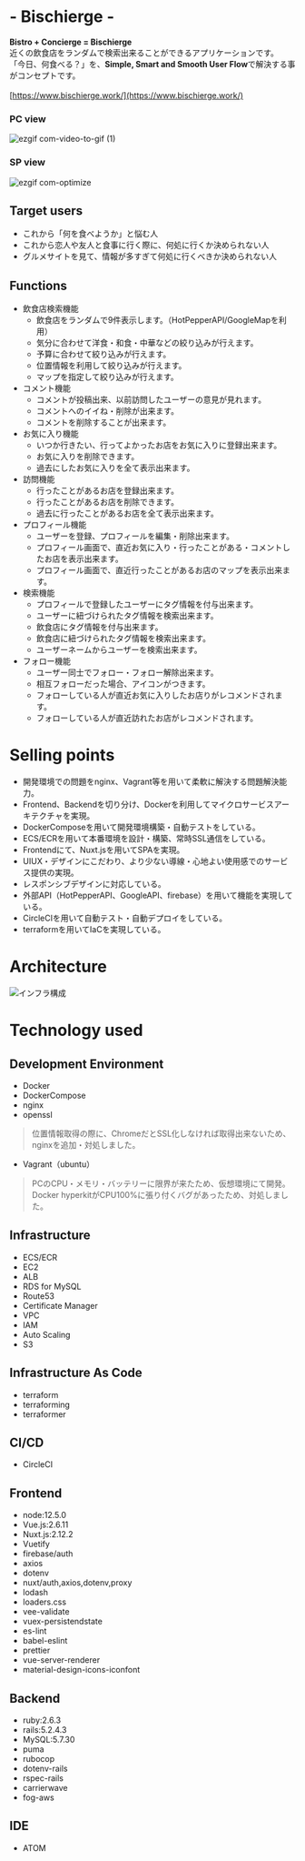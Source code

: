 # - Bischierge -

**Bistro + Concierge = Bischierge** <br>
近くの飲食店をランダムで検索出来ることができるアプリケーションです。<br>
「今日、何食べる？」を、**Simple, Smart and Smooth User Flow**で解決する事がコンセプトです。<br><br>
[https://www.bischierge.work/](https://www.bischierge.work/)

### PC view
![ezgif com-video-to-gif (1)](https://user-images.githubusercontent.com/35006561/90373338-bc843880-e0ac-11ea-8155-eeb02abae118.gif)

### SP view
![ezgif com-optimize](https://user-images.githubusercontent.com/35006561/90375215-9c09ad80-e0af-11ea-97c6-a74e5661bfd2.gif)

## Target users
- これから「何を食べようか」と悩む人
- これから恋人や友人と食事に行く際に、何処に行くか決められない人
- グルメサイトを見て、情報が多すぎて何処に行くべきか決められない人

## Functions
- 飲食店検索機能
  - 飲食店をランダムで9件表示します。（HotPepperAPI/GoogleMapを利用）
  - 気分に合わせて洋食・和食・中華などの絞り込みが行えます。
  - 予算に合わせて絞り込みが行えます。
  - 位置情報を利用して絞り込みが行えます。
  - マップを指定して絞り込みが行えます。
- コメント機能
  - コメントが投稿出来、以前訪問したユーザーの意見が見れます。
  - コメントへのイイね・削除が出来ます。
  - コメントを削除することが出来ます。
- お気に入り機能
  - いつか行きたい、行ってよかったお店をお気に入りに登録出来ます。 
  - お気に入りを削除できます。
  - 過去にしたお気に入りを全て表示出来ます。
- 訪問機能
  - 行ったことがあるお店を登録出来ます。 
  - 行ったことがあるお店を削除できます。
  - 過去に行ったことがあるお店を全て表示出来ます。
- プロフィール機能
  - ユーザーを登録、プロフィールを編集・削除出来ます。
  - プロフィール画面で、直近お気に入り・行ったことがある・コメントしたお店を表示出来ます。
  - プロフィール画面で、直近行ったことがあるお店のマップを表示出来ます。
- 検索機能
  - プロフィールで登録したユーザーにタグ情報を付与出来ます。
  - ユーザーに紐づけられたタグ情報を検索出来ます。
  - 飲食店にタグ情報を付与出来ます。
  - 飲食店に紐づけられたタグ情報を検索出来ます。
  - ユーザーネームからユーザーを検索出来ます。
- フォロー機能
  - ユーザー同士でフォロー・フォロー解除出来ます。
  - 相互フォローだった場合、アイコンがつきます。
  - フォローしている人が直近お気に入りしたお店りがレコメンドされます。
  - フォローしている人が直近訪れたお店がレコメンドされます。
 

# Selling points

- 開発環境での問題をnginx、Vagrant等を用いて柔軟に解決する問題解決能力。
- Frontend、Backendを切り分け、Dockerを利用してマイクロサービスアーキテクチャを実現。
- DockerComposeを用いて開発環境構築・自動テストをしている。
- ECS/ECRを用いて本番環境を設計・構築、常時SSL通信をしている。
- Frontendにて、Nuxt.jsを用いてSPAを実現。
- UIUX・デザインにこだわり、より少ない導線・心地よい使用感でのサービス提供の実現。
- レスポンシブデザインに対応している。
- 外部API（HotPepperAPI、GoogleAPI、firebase）を用いて機能を実現している。
- CircleCIを用いて自動テスト・自動デプロイをしている。
- terraformを用いてIaCを実現している。

# Architecture
![インフラ構成](https://user-images.githubusercontent.com/35006561/90375824-703af780-e0b0-11ea-8d43-7edfb322e6c1.png)

# Technology used
## Development Environment
- Docker
- DockerCompose
- nginx
- openssl <br>
> 位置情報取得の際に、ChromeだとSSL化しなければ取得出来ないため、nginxを追加・対処しました。
- Vagrant（ubuntu） <br>
> PCのCPU・メモリ・バッテリーに限界が来たため、仮想環境にて開発。 <br>
> Docker hyperkitがCPU100%に張り付くバグがあったため、対処しました。


## Infrastructure
- ECS/ECR
- EC2
- ALB
- RDS for MySQL
- Route53
- Certificate Manager
- VPC
- IAM
- Auto Scaling
- S3

## Infrastructure As Code
- terraform
- terraforming
- terraformer

## CI/CD
- CircleCI

## Frontend
- node:12.5.0
- Vue.js:2.6.11
- Nuxt.js:2.12.2
- Vuetify
- firebase/auth
- axios
- dotenv
- nuxt/auth,axios,dotenv,proxy
- lodash
- loaders.css
- vee-validate
- vuex-persistendstate
- es-lint
- babel-eslint
- prettier
- vue-server-renderer
- material-design-icons-iconfont

## Backend
- ruby:2.6.3
- rails:5.2.4.3
- MySQL:5.7.30
- puma
- rubocop
- dotenv-rails
- rspec-rails
- carrierwave
- fog-aws

## IDE
- ATOM
